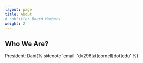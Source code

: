 ```yaml
---
layout: page
title: About
# subtitle: Board Members
weight: 2
---
```


## Who We Are?

President: Dani{% sidenote 'email' 'dv296[at]cornell[dot]edu' %}


<!-- 
{% maincolumn 'demo/img/exports-imports.png' 'From Edward Tufte, *Visual Display of Quantitative Information*, page 92.' %} -->


<!-- *<strong>Note:</strong> This is a recreation in markdown of the upstream tufte-css demo page. The usage instructions here are for standalone tufte-css, not jekyll-theme-tufte. See the [markdown source code](https://github.com/ab/jekyll-theme-tufte/blob/main/page/tufte-css.md) for usage hints.*

Tufte CSS provides tools to style web articles using the ideas demonstrated by Edward Tufte's books and handouts. Tufte's style is known for its simplicity, extensive use of sidenotes, tight integration of graphics with text, and carefully chosen typography.

Tufte CSS was created by [Dave Liepmann](http://www.daveliepmann.com) and is now an Edward Tufte project. The original idea was cribbed from <a href="https://tufte-latex.github.io/tufte-latex/">Tufte-<span class="latex">L<span class="latex-sup">a</span>T<span class="latex-sub">e</span>X</span></a> and [R Markdown's Tufte Handout format](http://rmarkdown.rstudio.com/tufte_handout_format.html). We give hearty thanks to all the people who have contributed to those projects.

If you see anything that Tufte CSS could improve, we welcome your contribution in the form of an issue or pull request on the GitHub project: [tufte-css](https://github.com/edwardtufte/tufte-css). Please note the [contribution guidelines](https://github.com/edwardtufte/tufte-css#contributing).

Finally, a reminder about the goal of this project. The web is not print. Webpages are not books. Therefore, the goal of Tufte CSS is not to say "websites should look like this interpretation of Tufte's books" but rather "here are some techniques Tufte developed that we've found useful in print; maybe you can find a way to make them useful on the web". Tufte CSS is merely a sketch of one way to implement this particular set of ideas. It should be a starting point, not a design goal, because any project should present their information as best suits their particular circumstances.

## Getting Started

To use Tufte CSS, copy `tufte.css` and the `et-book` directory of font files to your project directory, then add the following to your HTML document's `head` block:

```html
<link rel="stylesheet" href="tufte.css"/>
```

Now you just have to use the provided CSS rules, and the Tufte CSS conventions described in this document. For best results, View Source and Inspect Element frequently.

## Fundamentals

### Sections and Headings

Organize your document with an `article` element inside your `body` tag. Inside that, use `section` tags around each logical grouping of text and headings.

Tufte CSS uses `h1` for the document title, `p` with class `subtitle` for the document subtitle, `h2` for section headings, and `h3` for low-level headings. More specific headings are not supported. If you feel the urge to reach for a heading of level 4 or greater, consider redesigning your document:

<blockquote>
<p>
[It is] notable that the Feynman lectures (3 volumes) write about all of physics in 1800 pages, using only 2 levels of hierarchical headings: chapters and A-level heads in the text. It also uses the methodology of <em>sentences</em> which then cumulate sequentially into <em>paragraphs</em>, rather than the grunts of bullet points. Undergraduate Caltech physics is very complicated material, but it didn't require an elaborate hierarchy to organize.
</p>
<footer><a href="http://www.edwardtufte.com/bboard/q-and-a-fetch-msg?msg_id=0000hB">Edward Tufte, forum post, ‘Book design: advice and examples' thread</a></footer>
</blockquote>

As a bonus, this excerpt regarding the use of headings provides an example of block quotes. In Tufte CSS they are just lightly styled, semantically correct HTML using `blockquote` and `footer` elements. See page 20 of [The Visual Display of Quantitative Information](https://www.edwardtufte.com/tufte/books_vdqi) for an example in print.

{% newthought 'In his later books'%}{% sidenote 'BE' '[Beautiful Evidence](http://www.edwardtufte.com/tufte/books_be)' %}, Tufte starts each section with a bit of vertical space, a non-indented paragraph, and the first few words of the sentence set in small caps. For this we use a span with the class `newthought`, as demonstrated at the beginning of this paragraph. Vertical spacing is accomplished separately through `<section>` tags. Be consistent: though we do so in this paragraph for the purpose of demonstration, do not alternate use of header elements and the `newthought` technique. Pick one approach and stick to it.

### Text

Although paper handouts obviously have a pure white background, the web is better served by the use of slightly off-white and off-black colors. Tufte CSS uses `#fffff8` and `#111111` because they are nearly indistinguishable from their ‘pure' cousins, but dial down the harsh contrast. We stick to the greyscale for text, reserving color for specific, careful use in figures and images.

In print, Tufte has used the proprietary Monotype Bembo{% sidenote 'proprietary-monotype-bembo' "See Tufte's comment in the [Tufte book fonts](http://www.edwardtufte.com/bboard/q-and-a-fetch-msg?msg_id=0000Vt) thread." %} font. A similar effect is achieved in digital formats with the now open-source [ETBook](https://github.com/edwardtufte/et-book), which Tufte CSS supplies with a `@font-face` reference to a .ttf file. In case ETBook somehow doesn't work, Tufte CSS shifts gracefully to other serif fonts like Palatino and Georgia.

Also notice how Tufte CSS includes separate font files for bold (strong) and italic (emphasis), instead of relying on the browser to mechanically transform the text. This is typographic best practice.

If you prefer sans-serifs, use the `sans` class. It relies on Gill Sans, Tufte's sans-serif font of choice.

Links in Tufte CSS match the body text in color and do not change on mouseover or when clicked. Here is a [dummy example](#) that goes nowhere. These links are underlined, since this is the most widely recognized indicator of clickable text. {% marginnote 'blue note' 'Blue text, while also a widely recognizable clickable-text indicator, is crass and distracting. Luckily, it is also rendered unnecessary by the use of underlining.' %} However, because most browsers' default underlining does not clear descenders and is so thick and distracting, the underline effect is instead achieved using CSS trickery involving background gradients instead of standard `text-decoration`. Credit goes to Adam Schwartz for that technique.

As always, these design choices are merely one approach that Tufte CSS provides by default. Other approaches, such as changing color on click or mouseover, or using highlighting or color instead of underlining to denote links, could also be made to work. The goal is to make sentences readable without interference from links, as well as to make links immediately identifiable even by casual web users.

## Epigraphs

{% epigraph %}
The English language . . . becomes ugly and inaccurate because our thoughts are foolish, but the slovenliness of our language makes it easier for us to have foolish thoughts.

<footer>George Orwell, <cite>“Politics and the English Language”</cite></footer>
{% endepigraph %}

{% epigraph %}
For a successful technology, reality must take precedence over public relations, for Nature cannot be fooled.

<footer>Richard P. Feynman, <cite>“What Do You Care What Other People Think?”</cite></footer>
{% endepigraph %}

{% epigraph %}
I do not paint things, I paint only the differences between things.

<footer>Henri Matisse, <cite>Henri Matisse Dessins: thèmes et variations</cite> (Paris, 1943), 37</footer>
{% endepigraph %}

If you'd like to introduce your page or a section of your page with some quotes, use epigraphs. Modeled after chapter epigraphs in Tufte's books (particularly *Beautiful Evidence*), these are `blockquote` elements with a bit of specialized styling. Quoted text is italicized. The source goes in a `footer` element inside the `blockquote`. We have provided three examples in the epigraph of this section, demonstrating shorter and longer quotes, with and without a paragraph tag, and showing how multiple quotes within an epigraph fit together with the use of a wrapper class.


## Sidenotes: Footnotes and Marginal Notes

One of the most distinctive features of Tufte's style is his extensive use of sidenotes.{% sidenote 'extensive-use-of-sidenotes' 'This is a sidenote.' %} Sidenotes are like footnotes, except they don't force the reader to jump their eye to the bottom of the page, but instead display off to the side in the margin. Perhaps you have noticed their use in this document already. You are very astute.

Sidenotes are a great example of the web not being like print. On sufficiently large viewports, Tufte CSS uses the margin for sidenotes, margin notes, and small figures. ~~On smaller viewports, elements that would go in the margin are hidden until the user toggles them into view.~~ {% sidenote 'toggles' '<em>jekyll-theme-tufte</em> displays notes by default, even on narrow viewports. They can still be collapsed by clicking on the toggle.' %} The goal is to present related but not necessary information such as asides or citations *as close as possible* to the text that references them. At the same time, this secondary information should stay out of the way of the eye, not interfering with the progression of ideas in the main text.

Sidenotes consist of two elements: a superscript reference number that goes inline with the text, and a sidenote with content. To add the former, just put a label and dummy checkbox into the text where you want the reference to go, like so:

```html
<label for="sn-demo" class="margin-toggle sidenote-number"></label>
  <input type="checkbox" id="sn-demo" class="margin-toggle"/>
```

You must manually assign a reference `id` to each side or margin note, replacing "sn-demo" in the `for` and the `id` attribute values with an appropriate descriptor. It is useful to use prefixes like `sn-` for sidenotes and `mn-` for margin notes.

Immediately adjacent to that sidenote reference in the main text goes the sidenote content itself, in a `span` with class `sidenote`. This tag is also inserted directly in the middle of the body text, but is either pushed into the margin or hidden by default. Make sure to position your sidenotes correctly by keeping the sidenote-number label close to the sidenote itself.

If you want a sidenote without footnote-style numberings, then you want a margin note.
{% marginnote 'mn-demo' "This is a margin note. Notice there isn't a number preceding the note." %}
On large screens, a margin note is just a sidenote that omits the reference number. This lessens the distracting effect taking away from the flow of the main text, but can increase the cognitive load of matching a margin note to its referent text. However, on small screens, a margin note is like a sidenote except its viewability-toggle is a symbol rather than a reference number. This document currently uses the symbol &#8853; (`&amp;#8853;`), but it's up to you.

Margin notes are created just like sidenotes, but with the `marginnote` class for the content and the `margin-toggle` class for the label and dummy checkbox. For instance, here is the code for the margin note used in the previous paragraph:

```html
<label for="mn-demo" class="margin-toggle">&amp;#8853;</label>
  <input type="checkbox" id="mn-demo" class="margin-toggle"/>
  <span class="marginnote">
    This is a margin note. Notice there isn't a number preceding the note.
  </span>
```

Figures in the margin are created as margin notes, as demonstrated in the next section.

## Figures

Tufte emphasizes tight integration of graphics with text. Data, graphs, and figures are kept with the text that discusses them. In print, this means they are not relegated to a separate page. On the web, that means readability of graphics and their accompanying text without extra clicks, tab-switching, or scrolling.

Figures should try to use the `figure` element, which by default are constrained to the main column. Don't wrap figures in a paragraph tag. Any label or margin note goes in a regular margin note inside the figure. For example, most of the time one should introduce a figure directly into the main flow of discussion, like so:

{% maincolumn 'demo/img/exports-imports.png' 'From Edward Tufte, *Visual Display of Quantitative Information*, page 92.' %}

{% marginfigure 'mf-id-whatever' 'demo/img/rhino.png' 'F.J. Cole, “The History of Albrecht Dürer’s Rhinoceros in Zoological Literature,” *Science, Medicine, and History: Essays on the Evolution of Scientific Thought and Medical Practice* (London, 1953), ed. E. Ashworth Underwood, 337-356. From page 71 of Edward Tufte’s *Visual Explanations*.' %}

But tight integration of graphics with text is central to Tufte's work even when those graphics are ancillary to the main body of a text. In many of those cases, a margin figure may be most appropriate. To place figures in the margin, just wrap an image (or whatever) in a margin note inside a `p` tag, as seen to the right of this paragraph.

If you need a full-width figure, give it the `fullwidth` class. Make sure that's inside an `article`, and it will take up (almost) the full width of the screen. This approach is demonstrated below using Edward Tufte's English translation of the Napoleon's March data visualization. From *Beautiful Evidence*, page 122-124.

<br>

{% fullwidth 'demo/img/napoleons-march.png' "" %}

## Code

Technical jargon, programming language terms, and code samples are denoted with the `code` class, as I've been using in this document to denote HTML. Code needs to be monospace for formatting purposes and to aid in code analysis, but it must maintain its readability. To those ends, Tufte CSS follows GitHub's font selection, which shifts gracefully along the monospace spectrum from the elegant but rare Consolas all the way to good old reliable Courier.

Extended code examples should use a `pre` tag with class `code`. This adds control over indentation and overflow as well:

``` clojure

;; Some code examples in Clojure. This is a comment.

;; applying a function to every item in the collection
(map tufte-css blog-posts)
;;;; if unfamiliar, see http://www.lispcast.com/annotated-map

;; side-effecty loop (unformatted, causing text overflow) - from https://clojuredocs.org/clojure.core/doseq
(doseq [[[a b] [c d]] (map list (sorted-map :1 1 :2 2) (sorted-map :3 3 :4 4))] (prn (* b d)))

;; that same side-effecty loop, formatted
(doseq [[[a b] [c d]] (map list
                           (sorted-map :1 1 :2 2)
                           (sorted-map :3 3 :4 4))]
  (prn (* b d)))

;; If this proselytizing has worked, check out:
;; http://howistart.org/posts/clojure/1
```

## ImageQuilts

Tufte CSS provides support for Edward Tufte and Adam Schwartz's [ImageQuilts](http://imagequilts.com/). See the [ET forum announcement thread](http://www.edwardtufte.com/bboard/q-and-a-fetch-msg?msg_id=0003wk) for more on quilts. Some have ragged edges, others straight. Include these images just as you would any other `figure`.

This is an ImageQuilt surveying Chinese calligraphy, placed in a full-width figure to accomodate its girth:

{% fullwidth 'demo/img/imagequilt-chinese-calligraphy.png' 'Chinese calligraphy quilt.' %}

Here is an ImageQuilt of 47 animal sounds over and over, in a figure constrained to the main text region. This quilt has ragged edges, but the image itself is of course still rectangular.

{% maincolumn 'demo/img/imagequilt-animal-sounds.png' '' %}

## Epilogue

Many thanks go to Edward Tufte for leading the way with his work. It is only through his kind and careful editing that this project accomplishes what it does. All errors of implementation are of course mine.
 -->
